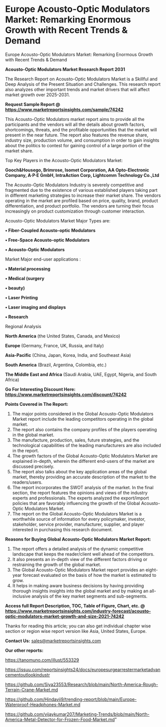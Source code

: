 # Europe Acousto-Optic Modulators Market: Remarking Enormous Growth with Recent Trends & Demand
Europe Acousto-Optic Modulators Market: Remarking Enormous Growth with Recent Trends & Demand

<strong>Acousto-Optic Modulators Market Research Report 2031</strong>

The Research Report on Acousto-Optic Modulators Market is a Skillful and Deep Analysis of the Present Situation and Challenges. This research report also analyzes other important trends and market drivers that will affect market growth over 2025-2031.

<strong>Request Sample Report @ <a href=https://www.marketreportsinsights.com/sample/74242>https://www.marketreportsinsights.com/sample/74242</a></strong>

This Acousto-Optic Modulators market report aims to provide all the participants and the vendors will all the details about growth factors, shortcomings, threats, and the profitable opportunities that the market will present in the near future. The report also features the revenue share, industry size, production volume, and consumption in order to gain insights about the politics to contest for gaining control of a large portion of the market share.

Top Key Players in the Acousto-Optic Modulators Market:

<strong>Gooch&Housego, Brimrose, Isomet Corporation, AA Opto-Electronic Company, A·P·E GmbH, IntraAction Corp, Lightcomm Technology Co.,Ltd</strong>

The Acousto-Optic Modulators Industry is severely competitive and fragmented due to the existence of various established players taking part in different marketing strategies to increase their market share. The vendors operating in the market are profiled based on price, quality, brand, product differentiation, and product portfolio. The vendors are turning their focus increasingly on product customization through customer interaction.

Acousto-Optic Modulators Market Major Types are:

<strong>• Fiber-Coupled Acousto-optic Modulators

• Free-Space Acousto-optic Modulators

• Acousto-Optic Modulators</strong>

Market Major end-user applications :

<strong>• Material processing

• Medical (surgery

• beauty)

• Laser Printing

• Laser imaging and displays

• Research</strong>

Regional Analysis

</u><strong><b>North America</b></strong> (the United States, Canada, and Mexico)

<strong><b>Europe </b></strong>(Germany, France, UK, Russia, and Italy)

<strong><b>Asia-Pacific</b></strong> (China, Japan, Korea, India, and Southeast Asia)

<strong><b>South America</b></strong> (Brazil, Argentina, Colombia, etc.)

<strong><b>The Middle East and Africa</b></strong> (Saudi Arabia, UAE, Egypt, Nigeria, and South Africa)

<strong>Go For Interesting Discount Here: <a href=https://www.marketreportsinsights.com/discount/74242>https://www.marketreportsinsights.com/discount/74242</a></strong>

<strong>Points Covered in The Report:</strong>
<ol>
  <li>The major points considered in the Global Acousto-Optic Modulators Market report include the leading competitors operating in the global market.</li>
  <li>The report also contains the company profiles of the players operating in the global market.</li>
  <li>The manufacture, production, sales, future strategies, and the technological capabilities of the leading manufacturers are also included in the report.</li>
  <li>The growth factors of the Global Acousto-Optic Modulators Market are explained in-depth, wherein the different end-users of the market are discussed precisely.</li>
  <li>The report also talks about the key application areas of the global market, thereby providing an accurate description of the market to the readers/users.</li>
  <li>The report incorporates the SWOT analysis of the market. In the final section, the report features the opinions and views of the industry experts and professionals. The experts analyzed the export/import policies that are favorably influencing the growth of the Global Acousto-Optic Modulators Market.</li>
  <li>The report on the Global Acousto-Optic Modulators Market is a worthwhile source of information for every policymaker, investor, stakeholder, service provider, manufacturer, supplier, and player interested in purchasing this research document.</li>
</ol>
<strong>Reasons for Buying Global Acousto-Optic Modulators Market Report:</strong>

<ol>
  <li>The report offers a detailed analysis of the dynamic competitive landscape that keeps the reader/client well ahead of the competitors.</li>
  <li>It also presents an in-depth view of the different factors driving or restraining the growth of the global market.</li>
  <li>The Global Acousto-Optic Modulators Market report provides an eight-year forecast evaluated on the basis of how the market is estimated to grow.</li>
  <li>It helps in making aware business decisions by having providing thorough insights insights into the global market and by making an all-inclusive analysis of the key market segments and sub-segments.</li>
</ol>
<strong>Access full Report Description, TOC, Table of Figure, Chart, etc. @ <a href=https://www.marketreportsinsights.com/industry-forecast/acousto-optic-modulators-market-growth-and-size-2021-74242>https://www.marketreportsinsights.com/industry-forecast/acousto-optic-modulators-market-growth-and-size-2021-74242</a></strong>


Thanks for reading this article; you can also get individual chapter wise section or region wise report version like Asia, United States, Europe.

<strong>Contact Us:</strong>
sales@marketreportsinsights.com

<strong>Our other reports:</strong>

<a href=https://tanomuno.com/illust/553329>https://tanomuno.com/illust/553329</a>

<a href=https://issuu.com/reportsinsights24/docs/europesurgearrestermarketadvancementoutlookindustr>https://issuu.com/reportsinsights24/docs/europesurgearrestermarketadvancementoutlookindustr</a>

<a href=https://github.com/Siya23553/Research/blob/main/North-America-Rough-Terrain-Crane-Market.md>https://github.com/Siya23553/Research/blob/main/North-America-Rough-Terrain-Crane-Market.md</a>

<a href=https://github.com/Hindavii9/trending-report/blob/main/Europe-Waterproof-Headphones-Market.md>https://github.com/Hindavii9/trending-report/blob/main/Europe-Waterproof-Headphones-Market.md</a>

<a href=https://github.com/vijaykumar207/Marketing-Trends/blob/main/North-America-Metal-Detector-for-Frozen-Food-Market.md>https://github.com/vijaykumar207/Marketing-Trends/blob/main/North-America-Metal-Detector-for-Frozen-Food-Market.md</a>"
